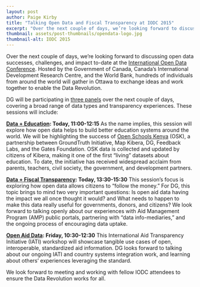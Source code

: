 ```yaml
---
layout: post
author: Paige Kirby
title: "Talking Open Data and Fiscal Transparency at IODC 2015"
excerpt: "Over the next couple of days, we’re looking forward to discussing open data successes, challenges, and impact to-date at the International Open Data Conference..."
thumbnail: assets/post-thumbnails/opendata-logo.jpg
thumbnail-alt: IODC 2015
---
```

Over the next couple of days, we’re looking forward to discussing open data successes, challenges, and impact to-date at the [International Open Data Conference](http://opendatacon.org/). Hosted by the Government of Canada, Canada’s International Development Research Centre, and the World Bank, hundreds of individuals from around the world will gather in Ottawa to exchange ideas and work together to enable the Data Revolution.

DG will be participating in [three panels](http://opendatacon.org/program/detail/) over the next couple of days, covering a broad range of data types and transparency experiences. These sessions will include:

**[Data + Education](http://internationalopendataconfer2015.sched.org/event/043fdb5a360b16238677a1b2718185c9?iframe=no&w=&sidebar=yes&bg=no#.VWTgptNVhBc): Today, 11:00-12:15**
As the name implies, this session will explore how open data helps to build better education systems around the world. We will be highlighting the success of [Open Schools Kenya](http://openschoolskenya.org/) (OSK), a partnership between GroundTruth Initiative, Map Kibera, DG, Feedback Labs, and the Gates Foundation. OSK data is collected and updated by citizens of Kibera, making it one of the first “living” datasets about education. To date, the initiative has received widespread acclaim from parents, teachers, civil society, the government, and development partners. 

**[Data + Fiscal Transparency](http://internationalopendataconfer2015.sched.org/event/940f2f5eefd4adc9b7f1025b0f3aabe3?iframe=no&w=i:100;&sidebar=yes&bg=no#.VWTgkNNVhBc): Today, 13:30-15:30**
This session’s focus is exploring how open data allows citizens to “follow the money.” For DG, this topic brings to mind two very important questions: Is open aid data having the impact we all once thought it would? and What needs to happen to make this data really useful for governments, donors, and citizens? We look forward to talking openly about our experiences with Aid Management Program (AMP) public portals, partnering with “data info-mediaries,” and the ongoing process of encouraging data uptake.

**[Open Aid Data](http://internationalopendataconfer2015.sched.org/event/9eacc71596baa8b1b87b531a8fcd7d63?iframe=yes&w=i:0;&sidebar=yes&bg=no#?iframe=yes&w=i:100;&sidebar=yes&bg=no): Friday, 10:30-12:30**
This International Aid Transparency Initiative (IATI) workshop will showcase tangible use cases of open, interoperable, standardized aid information. DG looks forward to talking about our ongoing IATI and country systems integration work, and learning about others’ experiences leveraging the standard.

We look forward to meeting and working with fellow IODC attendees to ensure the Data Revolution works for all.
